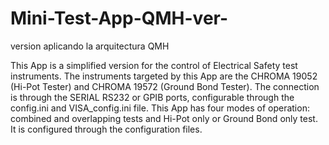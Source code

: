 # Mini-Test-App-QMH-ver-
version aplicando la arquitectura QMH

This App is a simplified version for the control of Electrical Safety test instruments.
The instruments targeted by this App are the CHROMA 19052 (Hi-Pot Tester) and CHROMA 19572 (Ground Bond Tester).
The connection is through the SERIAL RS232 or GPIB ports, configurable through the config.ini and VISA_config.ini file.
This App has four modes of operation: combined and overlapping tests and Hi-Pot only or Ground Bond only test. It is configured through the configuration files.

